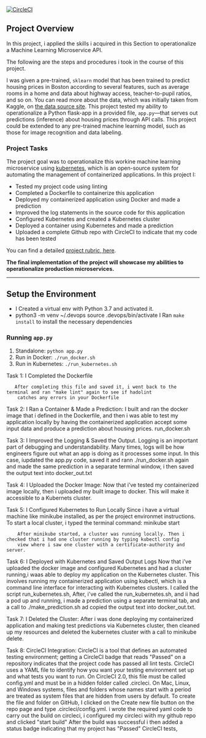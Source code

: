[![CircleCI](https://dl.circleci.com/status-badge/img/gh/king-tobi/project4/tree/main.svg?style=svg)](https://dl.circleci.com/status-badge/redirect/gh/king-tobi/project4/tree/main)

## Project Overview

In this project, i applied the skills i acquired in this Section to operationalize a Machine Learning Microservice API. 

The following are the steps and procedures  i took in the course of this project.

I was given a pre-trained, `sklearn` model that has been trained to predict housing prices in Boston according to several features, 
such as average rooms in a home and data about highway access, teacher-to-pupil ratios, and so on. You can read more about the data, 
which was initially taken from Kaggle, on [the data source site](https://www.kaggle.com/c/boston-housing). This project tested my
ability to operationalize a Python flask-app in a provided file, `app.py`—that serves out predictions (inference) about housing prices 
through API calls. This project could be extended to any pre-trained machine learning model, such as those for image recognition and data labeling.

### Project Tasks

The project goal was to operationalize this workine machine learning microservice using [kubernetes](https://kubernetes.io/), which is an open-source 
system for automating the management of containerized applications. In this project I:
* Tested my project code using linting
* Completed a Dockerfile to containerize this application
* Deployed my containerized application using Docker and made a prediction
* Improved the log statements in the source code for this application
* Configured Kubernetes and created a Kubernetes cluster
* Deployed a container using Kubernetes and made a prediction
* Uploaded a complete Github repo with CircleCI to indicate that my code has been tested

You can find a detailed [project rubric, here](https://review.udacity.com/#!/rubrics/2576/view).

**The final implementation of the project will showcase my abilities to operationalize production microservices.**

---

## Setup the Environment

* I Created a virtual env with Python 3.7 and activated it. 
* 
	python3 -m venv ~/.devops
source .devops/bin/activate
I Ran `make install` to install the necessary dependencies

### Running `app.py`

1. Standalone:  `python app.py`
2. Run in Docker:  `./run_docker.sh`
3. Run in Kubernetes:  `./run_kubernetes.sh`

    
Task 1: I Completed the Dockerfile

       After completing this file and saved it, i went back to the terminal and ran "make lint" again to see if hadolint 
        catches any errors in your Dockerfile
        

Task 2: I Ran a Container & Made a Prediction:
        I built and ran the docker image that i defined in the Dockerfile, 
        and then i was able to test my application locally by having the containerized application accept some 
        input data and produce a prediction about housing prices. run_docker.sh
        
Task 3: I Improved the Logging & Saved the Output.
        Logging is an important part of debugging and understandability. Many times, logs will be how engineers 
        figure out what an app is doing as it processes some input. In this case, iupdated the app.py code,
        saved it and rann ./run_docker.sh again and made the same prediction in a separate terminal window, 
        i then saved the output text into docker_out.txt


        
                
Task 4: I Uploaded the Docker Image:
        Now that i’ve tested my containerized image locally, then i uploaded my built image to docker. This will make
        it accessible to a Kubernets cluster.
        
       
Task 5: I Configured Kubernetes to Run Locally
        Since i have a virtual machine like minikube installed, as per the project environmet instructions. To start a local cluster,
        i typed the terminal command: minikube start
        
        After minikube started, a cluster was running locally. Then i checked that i had one cluster running by typing kubectl config
        view where i saw one cluster with a certificate-authority and server.

Task 6: I Deployed with Kubernetes and Saved Output Logs
        Now that i’ve uploaded the docker image and configured Kubernetes and had a cluster running,i waas able to deploy my application on the 
        Kubernetes cluster. This involves running my containerized application using kubectl, which is a command line interface for interacting with 
        Kubernetes clusters. I called the script run_kubernetes.sh, After, i've called the run_kubernetes.sh, and ii had a pod up and running, i made 
         a prediction using a separate terminal tab, and a call to ./make_prediction.sh ad copied the output text into docker_out.txt.
         
Task 7: I Deleted the Cluster:
        After i was done deploying my containerized application and making test predictions via Kubernetes cluster, then cleaned up my resources and deleted
        the kubernetes cluster with a call to minikube delete.
        
Task 8: CircleCI Integration:
        CircleCI is a tool that defines an automated testing environment; getting a CircleCI badge that reads "Passed" on a repository indicates that the 
        project code has passed all lint tests. CircleCI uses a YAML file to identify how you want your testing environment set up and what tests you want to run.
        On CircleCI 2.0, this file must be called config.yml and must be in a hidden folder called .circleci. On Mac, Linux, and Windows systems, files and folders
        whose names start with a period are treated as system files that are hidden from users by default.
        To create the file and folder on GitHub, I clicked on the Create new file button on the repo page and type .circleci/config.yml. 
        i wrote the required yaml code to carry out the build on circleci, i configured my circleci wiith my github repo and clicked "start build"
        After the build was successful i then added a status badge indicating that my project has "Passed" CircleCI tests,



